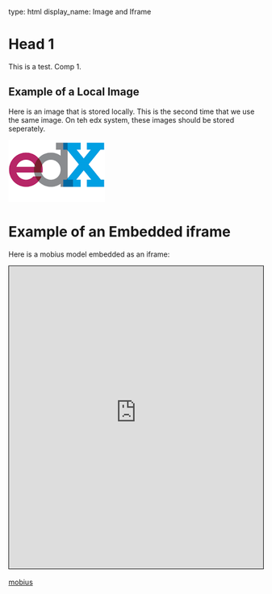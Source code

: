 type: html
display_name: Image and Iframe

# Head 1

This is a test. Comp 1.

## Example of a Local Image

Here is an image that is stored locally.
This is the second time that we use the same image.
On teh edx system, these images should be stored seperately.

![This is the alt text.](edx_image.png "A test image.")

# Example of an Embedded iframe

Here is a mobius model embedded as an iframe:

<iframe width="100%" height="600px" style="border: 1px solid black;" src="https://mobius.design-automation.net/publish?file=https://raw.githubusercontent.com/design-automation-edu/spatial-computational-thinking/master/2019_sem2/edx_assignments/SCT_W6_Assignment_giModel_4.mob&amp;defaultViewer=2"></iframe>


[mobius](example.mob)


